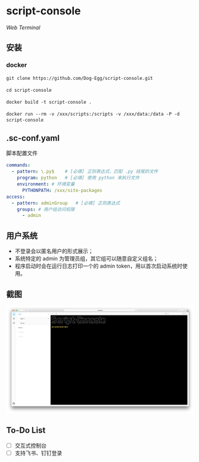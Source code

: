 # script-console

_Web Terminal_

## 安装

### docker

```shell
git clone https://github.com/Dog-Egg/script-console.git

cd script-console

docker build -t script-console .

docker run --rm -v /xxx/scripts:/scripts -v /xxx/data:/data -P -d script-console
```

## .sc-conf.yaml

脚本配置文件

```yaml
commands:
  - pattern: \.py$    # [必填] 正则表达式，匹配 .py 结尾的文件
    program: python   # [必填] 使用 python 来执行文件
    environment: # 环境变量
      PYTHONPATH: /xxx/site-packages
access:
  - pattern: adminGroup   # [必填] 正则表达式
    groups: # 用户组访问权限
      - admin
```

## 用户系统

- 不登录会以匿名用户的形式展示；
- 系统特定的 admin 为管理员组，其它组可以随意自定义组名；
- 程序启动时会在运行日志打印一个的 admin token，用以首次启动系统时使用。

## 截图

![](./screenshot/screenshot1.png)

## To-Do List

- [ ] 交互式控制台
- [ ] 支持飞书、钉钉登录
